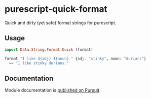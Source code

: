 # purescript-quick-format

Quick and dirty (yet safe) format strings for purescript.

## Usage

```purescript
import Data.String.Format.Quick (format)

format "I like ${adj} ${noun}." {adj: "stinky", noun: "durians"}
  == "I like stinky durians."
```

## Documentation

Module documentation is [published on Pursuit](http://pursuit.purescript.org/packages/purescript-quick-format).
